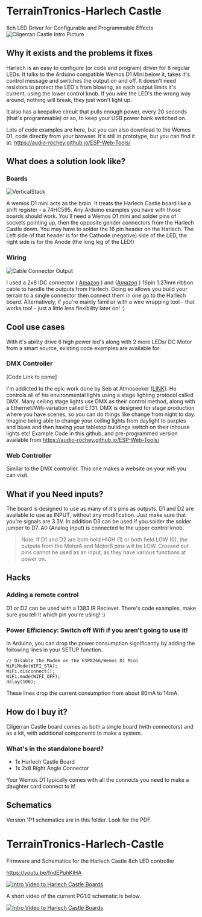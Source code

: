 # TerrainTronics-Harlech Castle
8ch LED Driver for Configurable and Programmable Effects
![Cilgerran Castle Intro Picture](https://github.com/user-attachments/assets/df3579ee-54e9-4fa5-a58d-67ecf89b8970)

## Why it exists and the problems it fixes
Harlech is an easy to configure (or code and program) driver for 8 regular LEDs. It talks to the Arduino compatible Wemos D1 Mini below it, takes it's control message and switches the output on and off.
It doesn't need resistors to protect the LED's from blowing, as each output limits it's current, using the lower control knob. If you wire the LED's the wrong way around, nothing will break, they just won't light up.

It also has a keepalive circuit that pulls enough power, every 20 seconds (that's programmable) or so, to keep your USB power bank switched on.

Lots of code examples are here, but you can also download to the Wemos D1, code directly from your browser. It's still in prototype, but you can find it at: https://audio-rochey.github.io/ESP-Web-Tools/

## What does a solution look like?

### Boards

![VerticalStack](https://github.com/user-attachments/assets/601e2180-1c62-4092-af63-614ac53a7921)

A wemos D1 mini acts as the brain. It treats the Harlech Castle board like a shift register - a 74HC595. Any Arduino examples you have with those boards should work.
You'll need a Wemos D1 mini and solder pins of sockets pointing up, then the opposite gender connectors from the Harlech Castle down. You may have to solder the 16 pin header on the Harlech. The Left side of that header is for the Cathode (negative) side of the LED, the right side is for the Anode (the long leg of the LED!)

### Wiring

![Cable Connector Output](https://github.com/user-attachments/assets/994369ca-0bff-40fa-ae99-cdc0f2c93ae0)

I used a 2x8 IDC connector ( [Amazon](https://a.co/d/hbylqzd) ) and ([Amazon](https://a.co/d/8xHjDtx) ) 16pin 1.27mm ribbon cable to handle the outputs from Harlech. 
Doing so allows you build your terrain to a single connector then connect them in one go to the Harlech board. 
Alternatively, if you're mainly familiar with a wire wrapping tool - that works too! - just a little less flexibility later on! :)


## Cool use cases
With it's ability drive 6 high power led's along with 2 more LEDs/ DC Motor from a smart source, existing code examples are available for:

### DMX Controller

[Code Link to come]

I'm addicted to the epic work done by Seb at Atmoseeker ([LINK](https://www.youtube.com/@Atmoseeker)). He controls all of his environmental lights using a stage lighting protocol called DMX. Many ceiling stage lights use DMX as their control method, along with a Ethernet/Wifi-variation called E.131. 
DMX is designed for stage production where you have scenes, so you can do things like change from night to day. Imagine being able to change your ceiling lights from daylight to purples and blues and then having your tabletop buildings switch on their inhouse lights etc!
Example Code in this github, and pre-programmed version available from https://audio-rochey.github.io/ESP-Web-Tools/


### Web Controller

Similar to the DMX controller. This one makes a website on your wifi you can visit.

## What if you Need inputs?
The board is designed to use as many of it's pins as outputs. D1 and D2 are available to use as INPUT, without any modification. Just make sure that you're signals are 3.3V. In addition D3 can be used if you solder the solder jumper to D7. A0 (Analog Input) is connected to the upper control knob.

> Note: If D1 and D2 are both held HIGH (1) or both held LOW (0), the outputs from the MotorA and MotorB pins will be LOW.
Crossed out pins cannot be used as an input, as they have various functions at power on.

## Hacks

### Adding a remote control
D1 or D2 can be used with a 1383 IR Reciever. There's code examples, make sure you tell it which pin you're using! :)

### Power Efficiency: Switch off Wifi if you aren't going to use it!

In Arduino, you can drop the power consumption significantly by adding the following lines in your SETUP function.

```
// Disable the Modem on the ESP8266/Wemos D1 Mini
WiFiMode(WIFI_STA);
WiFi.disconnect(); 
WiFi.mode(WIFI_OFF);
delay(100);
```
These lines drop the current consumption from about 80mA to 14mA.

## How do I buy it?

Cilgerran Castle board comes as both a single board (with connectors) and as a kit, with additional components to make a system.

### What's in the standalone board?
- 1x Harlech Castle Board
- 1x 2x8 Right Angle Connector
  
Your Wemos D1 typically comes with all the connects you need to make a daughter card connect to it!

## Schematics

Version 1P1 schematics are in this folder. Look for the PDF.

# TerrainTronics-Harlech-Castle
Firmware and Schematics for the Harlech Castle 8ch LED controller

https://youtu.be/fndEPuhKIHA

[![Intro Video to Harlech Castle Boards](https://img.youtube.com/vi/fndEPuhKIHA/0.jpg)](https://www.youtube.com/watch?v=fndEPuhKIHA)

A short video of the current PG1.0 schematic is below.

[![Intro Video to Harlech Castle Boards](https://img.youtube.com/vi/SuaxnXeibzg/0.jpg)](https://www.youtube.com/watch?v=SuaxnXeibzg)
